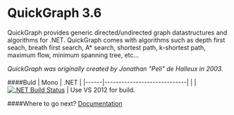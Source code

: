 # QuickGraph 3.6
QuickGraph provides generic directed/undirected graph datastructures and algorithms for .NET.
QuickGraph comes with algorithms such as depth first seach, breath first search,
A* search, shortest path, k-shortest path, maximum flow, minimum spanning tree, etc...

*QuickGraph was originally created by Jonathan "Peli" de Halleux in 2003.*

####Buld
| Mono | .NET |
|------|-----------------------------|
|  | [![.NET Build Status](https://img.shields.io/appveyor/ci/gsvgit/quickgraph/master.svg)](https://ci.appveyor.com/project/gsvgit/quickgraph) |
Use VS 2012 for build. 


####Where to go next?
[Documentation](https://quickgraph.codeplex.com/documentation)
